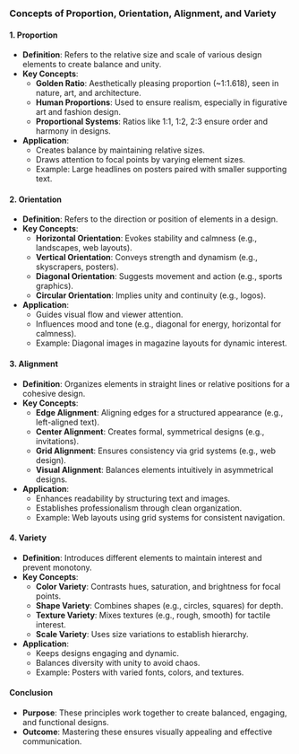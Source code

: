 ### **Concepts of Proportion, Orientation, Alignment, and Variety**

#### **1. Proportion**
- **Definition**: Refers to the relative size and scale of various design elements to create balance and unity.
- **Key Concepts**:
  - **Golden Ratio**: Aesthetically pleasing proportion (~1:1.618), seen in nature, art, and architecture.
  - **Human Proportions**: Used to ensure realism, especially in figurative art and fashion design.
  - **Proportional Systems**: Ratios like 1:1, 1:2, 2:3 ensure order and harmony in designs.
- **Application**:
  - Creates balance by maintaining relative sizes.
  - Draws attention to focal points by varying element sizes.
  - Example: Large headlines on posters paired with smaller supporting text.

#### **2. Orientation**
- **Definition**: Refers to the direction or position of elements in a design.
- **Key Concepts**:
  - **Horizontal Orientation**: Evokes stability and calmness (e.g., landscapes, web layouts).
  - **Vertical Orientation**: Conveys strength and dynamism (e.g., skyscrapers, posters).
  - **Diagonal Orientation**: Suggests movement and action (e.g., sports graphics).
  - **Circular Orientation**: Implies unity and continuity (e.g., logos).
- **Application**:
  - Guides visual flow and viewer attention.
  - Influences mood and tone (e.g., diagonal for energy, horizontal for calmness).
  - Example: Diagonal images in magazine layouts for dynamic interest.

#### **3. Alignment**
- **Definition**: Organizes elements in straight lines or relative positions for a cohesive design.
- **Key Concepts**:
  - **Edge Alignment**: Aligning edges for a structured appearance (e.g., left-aligned text).
  - **Center Alignment**: Creates formal, symmetrical designs (e.g., invitations).
  - **Grid Alignment**: Ensures consistency via grid systems (e.g., web design).
  - **Visual Alignment**: Balances elements intuitively in asymmetrical designs.
- **Application**:
  - Enhances readability by structuring text and images.
  - Establishes professionalism through clean organization.
  - Example: Web layouts using grid systems for consistent navigation.

#### **4. Variety**
- **Definition**: Introduces different elements to maintain interest and prevent monotony.
- **Key Concepts**:
  - **Color Variety**: Contrasts hues, saturation, and brightness for focal points.
  - **Shape Variety**: Combines shapes (e.g., circles, squares) for depth.
  - **Texture Variety**: Mixes textures (e.g., rough, smooth) for tactile interest.
  - **Scale Variety**: Uses size variations to establish hierarchy.
- **Application**:
  - Keeps designs engaging and dynamic.
  - Balances diversity with unity to avoid chaos.
  - Example: Posters with varied fonts, colors, and textures.

#### **Conclusion**
- **Purpose**: These principles work together to create balanced, engaging, and functional designs.
- **Outcome**: Mastering these ensures visually appealing and effective communication.